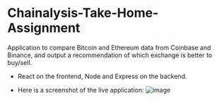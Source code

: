 # Chainalysis-Take-Home-Assignment
Application to compare Bitcoin and Ethereum data from Coinbase and Binance, and output a recommendation of which exchange is better to buy/sell. 

- React on the frontend, Node and Express on the backend. 

- Here is a screenshot of the live application: 
![image](https://user-images.githubusercontent.com/32559821/140190367-0c1d77c5-4ae9-4d85-bb75-4b817a061323.png)


